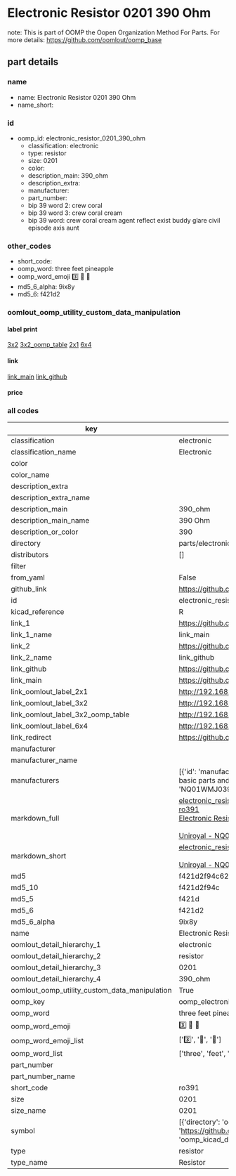 # Electronic Resistor 0201 390 Ohm  

note: This is part of OOMP the Oopen Organization Method For Parts. For more details: https://github.com/oomlout/oomp_base

##  part details
  







### name
* name: Electronic Resistor 0201 390 Ohm
* name_short: 
### id
* oomp_id: electronic_resistor_0201_390_ohm
  * classification: electronic
  * type: resistor
  * size: 0201
  * color: 
  * description_main: 390_ohm
  * description_extra: 
  * manufacturer: 
  * part_number: 
  * bip 39 word 2: crew coral
  * bip 39 word 3: crew coral cream
  * bip 39 word: crew coral cream agent reflect exist buddy glare civil episode axis aunt

### other_codes
* short_code: 
* oomp_word: three feet pineapple
* oomp_word_emoji :three: :feet: :pineapple:
* md5_6_alpha: 9ix8y
* md5_6: f421d2






### oomlout_oomp_utility_custom_data_manipulation
#### label print
[3x2](http://192.168.1.245:1112/?label=oomp%209ix8y)
[3x2_oomp_table](http://192.168.1.108:1112/?label=oomp%209ix8y)
[2x1](http://192.168.1.242:1112/?label=oomp%209ix8y)
[6x4](http://192.168.1.55:1112/?label=oomp%209ix8y)    

#### link

[link_main](https://github.com/oomlout/oomlout_oomp_version_1_messy/tree/main/parts/electronic_resistor_0201_390_ohm) [link_github](https://github.com/oomlout/oomlout_oomp_version_1_messy/tree/main/parts/electronic_resistor_0201_390_ohm)                             

#### price







### all codes 
| key | value |  
| --- | --- |  
| classification | electronic |  
| classification_name | Electronic |  
| color |  |  
| color_name |  |  
| description_extra |  |  
| description_extra_name |  |  
| description_main | 390_ohm |  
| description_main_name | 390 Ohm |  
| description_or_color | 390 |  
| directory | parts/electronic_resistor_0201_390_ohm |  
| distributors | [] |  
| filter |  |  
| from_yaml | False |  
| github_link | https://github.com/oomlout/oomlout_oomp_part_src/tree/main/parts/electronic_resistor_0201_390_ohm |  
| id | electronic_resistor_0201_390_ohm |  
| kicad_reference | R |  
| link_1 | https://github.com/oomlout/oomlout_oomp_version_1_messy/tree/main/parts/electronic_resistor_0201_390_ohm |  
| link_1_name | link_main |  
| link_2 | https://github.com/oomlout/oomlout_oomp_version_1_messy/tree/main/parts/electronic_resistor_0201_390_ohm |  
| link_2_name | link_github |  
| link_github | https://github.com/oomlout/oomlout_oomp_version_1_messy/tree/main/parts/electronic_resistor_0201_390_ohm |  
| link_main | https://github.com/oomlout/oomlout_oomp_version_1_messy/tree/main/parts/electronic_resistor_0201_390_ohm |  
| link_oomlout_label_2x1 | http://192.168.1.242:1112/?label=oomp%209ix8y |  
| link_oomlout_label_3x2 | http://192.168.1.245:1112/?label=oomp%209ix8y |  
| link_oomlout_label_3x2_oomp_table | http://192.168.1.108:1112/?label=oomp%209ix8y |  
| link_oomlout_label_6x4 | http://192.168.1.55:1112/?label=oomp%209ix8y |  
| link_redirect | https://github.com/oomlout/oomlout_oomp_version_1_messy/tree/main/parts/electronic_resistor_0201_390_ohm |  
| manufacturer |  |  
| manufacturer_name |  |  
| manufacturers | [{'id': 'manufacturer_uniroyal', 'link': '', 'name': 'Uniroyal', 'note': {'reason': 'did this one first, but not in jlc pcb basic parts and 1 percent are and they are the same price', 'reason_short': 'not in jlc basic parts'}, 'part_number': 'NQ01WMJ0391TEE'}] |  
| markdown_full | [electronic_resistor_0201_390_ohm](none)<br>[ro391](none)<br>[Electronic Resistor 0201 390 Ohm](none)<br><br>[Uniroyal - NQ01WMJ0391TEE- not in jlc basic parts]() [(L)  ](https://www.lcsc.com/search?q=NQ01WMJ0391TEE)[(D)  ](https://www.digikey.com/en/products?keywords=NQ01WMJ0391TEE)[(M)  ](https://www.mouser.com/Search/Refine?Keyword=NQ01WMJ0391TEE)[(N)  ](https://www.newark.com/search?st=NQ01WMJ0391TEE)[(SZ)  ](https://so.szlcsc.com/global.html?k=NQ01WMJ0391TEE)<br> |  
| markdown_short | [electronic_resistor_0201_390_ohm](none)<br><br>[Uniroyal - NQ01WMJ0391TEE- not in jlc basic parts]() |  
| md5 | f421d2f94c62c3ad3f5a104e65cc099a |  
| md5_10 | f421d2f94c |  
| md5_5 | f421d |  
| md5_6 | f421d2 |  
| md5_6_alpha | 9ix8y |  
| name | Electronic Resistor 0201 390 Ohm |  
| oomlout_detail_hierarchy_1 | electronic |  
| oomlout_detail_hierarchy_2 | resistor |  
| oomlout_detail_hierarchy_3 | 0201 |  
| oomlout_detail_hierarchy_4 | 390_ohm |  
| oomlout_oomp_utility_custom_data_manipulation | True |  
| oomp_key | oomp_electronic_resistor_0201_390_ohm |  
| oomp_word | three feet pineapple |  
| oomp_word_emoji | :three: :feet: :pineapple: |  
| oomp_word_emoji_list | [':three:', ':feet:', ':pineapple:'] |  
| oomp_word_list | ['three', 'feet', 'pineapple'] |  
| part_number |  |  
| part_number_name |  |  
| short_code | ro391 |  
| size | 0201 |  
| size_name | 0201 |  
| symbol | [{'directory': 'oomlout_oomp_symbol_bot/symbols/kicad_device_r//working/working.kicad_sym', 'index': 0, 'link': 'https://github.com/oomlout/oomlout_oomp_symbol_bot/tree/main/symbols/kicad_device_r', 'oomp_key': 'oomp_kicad_device_r'}] |  
| type | resistor |  
| type_name | Resistor |  
